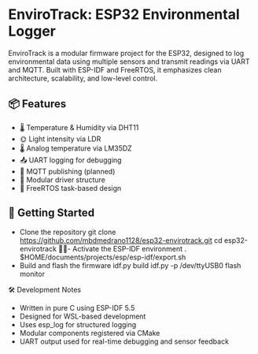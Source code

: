 # EnviroTrack: ESP32 Environmental Logger

EnviroTrack is a modular firmware project for the ESP32, designed to log environmental data using multiple sensors and transmit readings via UART and MQTT. Built with ESP-IDF and FreeRTOS, it emphasizes clean architecture, scalability, and low-level control.

## 📦 Features

- 🌡️ Temperature & Humidity via DHT11  
- 🌞 Light intensity via LDR  
- 🌡️ Analog temperature via LM35DZ  
- 📤 UART logging for debugging  
- 📡 MQTT publishing (planned)  
- 🔌 Modular driver structure  
- 🧵 FreeRTOS task-based design  

## 🚀 Getting Started
- Clone the repository
git clone https://github.com/mbdmedrano1128/esp32-envirotrack.git
cd esp32-envirotrack
- Activate the ESP-IDF environment
. $HOME/documents/projects/esp/esp-idf/export.sh
- Build and flash the firmware
idf.py build
idf.py -p /dev/ttyUSB0 flash monitor

🛠️ Development Notes
- Written in pure C using ESP-IDF 5.5
- Designed for WSL-based development
- Uses esp_log for structured logging
- Modular components registered via CMake
- UART output used for real-time debugging and sensor feedback
